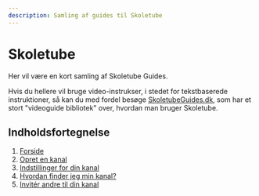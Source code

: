```yaml
---
description: Samling af guides til Skoletube
---
```


# Skoletube

Her vil være en kort samling af Skoletube Guides.

Hvis du hellere vil bruge video-instrukser, i stedet for tekstbaserede instruktioner, så kan du med fordel besøge [SkoletubeGuides.dk](https://www.skoletube.dk/group/KanalerogSamlinger), som har et stort "videoguide bibliotek" over, hvordan man bruger Skoletube.

## Indholdsfortegnelse

1. [Forside](https://github.com/edbpede/guides/blob/main/skoletube/oversigt/skoletube/broken-reference/README.md)
2. [Opret en kanal](opret-en-kanal.md)
3. [Indstillinger for din kanal](indstillinger-for-din-kanal.md)
4. [Hvordan finder jeg min kanal?](hvordan-finder-jeg-min-kanal.md)
5. [Invitér andre til din kanal](inviter-andre-til-din-kanal.md)
